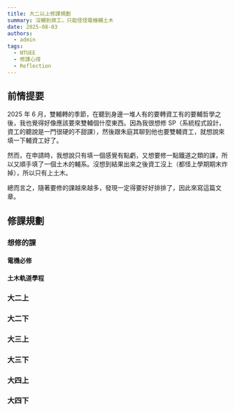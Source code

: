 ```yaml
---
title: 大二以上修課規劃
summary: 沒輔到資工，只能怪怪電機輔土木
date: 2025-08-03
authors:
  - admin
tags:
  - NTUEE
  - 修課心得
  - Reflection
---
```


## 前情提要

2025 年 6 月，雙輔轉的季節，在聽到身邊一堆人有的要轉資工有的要輔哲學之後，我也覺得好像應該要來雙輔個什麼東西。因為我很想修 SP（系統程式設計，資工的聽說是一門很硬的不甜課），然後跟朱庭其聊到他也要雙輔資工，就想說來填一下輔資工好了。

然而，在申請時，我想說只有填一個感覺有點虧，又想要修一點鐵道之類的課，所以又順手填了一個土木的輔系。沒想到結果出來之後資工沒上（都怪上學期期末炸掉），所以只有上土木。

總而言之，隨著要修的課越來越多，發現一定得要好好排排了，因此來寫這篇文章。

## 修課規劃

### 想修的課

#### 電機必修

#### 土木軌道學程

### 大二上

### 大二下

### 大三上

### 大三下

### 大四上

### 大四下
